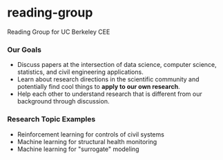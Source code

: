 # reading-group
Reading Group for UC Berkeley CEE

### Our Goals

- Discuss papers at the intersection of data science, computer science, statistics, and civil engineering applications. 
- Learn about research directions in the scientific community and potentially find cool things to **apply to our own research**.
- Help each other to understand research that is different from our background through discussion.

### Research Topic Examples

- Reinforcement learning for controls of civil systems 
- Machine learning for structural health monitoring
- Machine learning for "surrogate" modeling
